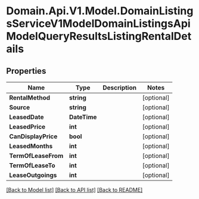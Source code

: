 # Domain.Api.V1.Model.DomainListingsServiceV1ModelDomainListingsApiModelQueryResultsListingRentalDetails
## Properties

Name | Type | Description | Notes
------------ | ------------- | ------------- | -------------
**RentalMethod** | **string** |  | [optional] 
**Source** | **string** |  | [optional] 
**LeasedDate** | **DateTime** |  | [optional] 
**LeasedPrice** | **int** |  | [optional] 
**CanDisplayPrice** | **bool** |  | [optional] 
**LeasedMonths** | **int** |  | [optional] 
**TermOfLeaseFrom** | **int** |  | [optional] 
**TermOfLeaseTo** | **int** |  | [optional] 
**LeaseOutgoings** | **int** |  | [optional] 

[[Back to Model list]](../README.md#documentation-for-models) [[Back to API list]](../README.md#documentation-for-api-endpoints) [[Back to README]](../README.md)


